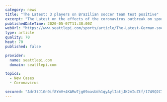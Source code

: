 ```yaml
---
category: news
title: "The Latest: 3 players on Brazilian soccer team test positive"
excerpt: "The Latest on the effects of the coronavirus outbreak on sports around the world: ___ Copa Libertadores champions Flamengo of Brazil say three players have tested positive for COVID-19 but are asymptomatic."
publishedDateTime: 2020-05-07T11:38:00Z
webUrl: "https://www.seattlepi.com/sports/article/The-Latest-German-soccer-could-be-cleared-to-15249827.php"
type: article
quality: 70
heat: 70
published: false

provider:
  name: seattlepi.com
  domain: seattlepi.com

topics:
  - New Cases
  - Coronavirus

secured: "Adr3tJ1Gn9if8YmV+4KAMw7jg69oasUdh1qyAylIatjJK2mIuZtf/1749Q2CIrzaUpwcVy71xoiVZUNwdwZYqm62awGVOrXGHPuDvUC/5HK6E24q2H0Nmhr28pZEJ/zHUi5+c46FgQyuThWhZhyfMvqfOkfjDwB6+de3D1Z7YFC4+CzxsAUIB0uZiefrjxkwtzrXQI/OWblxrOr0ngep15qyWV2JzfIMeDvMe9r1RwlDJg9aiPXbha9uOuMBndiQUrlvWOCfIpZI6t+gLOO8WC3Vu9LV+SVqjNSAH0aZ2JnIc1T4mItyypJYl3a6u0u3Vpr0wBeeWlE6n8xJaIQOovJMsCFGjf2Md43lCjqxcMc/86Fy4E5RTfIieqGGM/NhQluOnPx+MvHojMikzKgk4/StAZWQQi0j0Xc8DLhQcFfs+yLMqzQCdrgpMSI7ez4iC1rMZ9DnUchl1VjSpYOeTlyJ7APiFgBrADb7Von6LgI=;K1/k68bxtV5GCfOIqyEPbg=="
---
```


